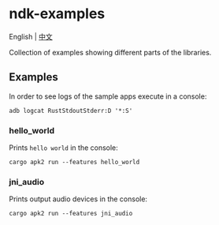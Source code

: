 # ndk-examples

English | [中文](https://gitcode.com/mzdk100/cargo-apk2/blob/main/ndk-examples/README-ZH.md)

Collection of examples showing different parts of the libraries.

## Examples

In order to see logs of the sample apps execute in a console:
```shell
adb logcat RustStdoutStderr:D '*:S'
```

### hello_world

Prints `hello world` in the console:

```shell
cargo apk2 run --features hello_world
```

### jni_audio

Prints output audio devices in the console:

```shell
cargo apk2 run --features jni_audio
```
